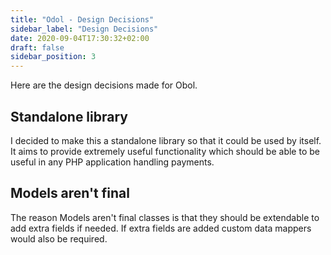 ```yaml
---
title: "Odol - Design Decisions"
sidebar_label: "Design Decisions"
date: 2020-09-04T17:30:32+02:00
draft: false
sidebar_position: 3
---
```

Here are the design decisions made for Obol.

## Standalone library

I decided to make this a standalone library so that it could be used by itself. It aims to provide extremely useful functionality which should be able to be useful in any PHP application handling payments.

## Models aren't final

The reason Models aren't final classes is that they should be extendable to add extra fields if needed. If extra fields are added custom data mappers would also be required.
